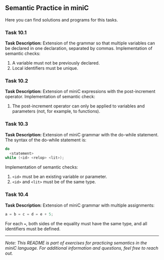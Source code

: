 ## Semantic Practice in miniC

Here you can find solutions and programs for this tasks.

### Task 10.1

**Task Description:** Extension of the grammar so that multiple variables can be declared in one declaration, separated by commas. Implementation of semantic checks:
1. A variable must not be previously declared.
2. Local identifiers must be unique.

### Task 10.2

**Task Description:** Extension of miniC expressions with the post-increment operator. Implementation of semantic check:
1. The post-increment operator can only be applied to variables and parameters (not, for example, to functions).

### Task 10.3

**Task Description:** Extension of miniC grammar with the do-while statement. The syntax of the do-while statement is:
```c
do
  <statement>
while (<id> <relop> <lit>);
```
Implementation of semantic checks:
1. `<id>` must be an existing variable or parameter.
2. `<id>` and `<lit>` must be of the same type.

### Task 10.4

**Task Description:** Extension of miniC grammar with multiple assignments:
```c
a = b = c = d = e + 5;
```
For each `=`, both sides of the equality must have the same type, and all identifiers must be defined.

---

*Note: This README is part of exercises for practicing semantics in the miniC language. For additional information and questions, feel free to reach out.*
